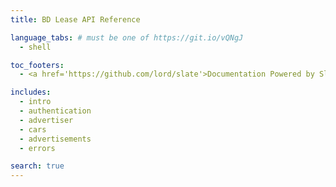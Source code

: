 ```yaml
---
title: BD Lease API Reference

language_tabs: # must be one of https://git.io/vQNgJ
  - shell

toc_footers:
  - <a href='https://github.com/lord/slate'>Documentation Powered by Slate</a>

includes:
  - intro
  - authentication
  - advertiser
  - cars
  - advertisements
  - errors

search: true
---
```

